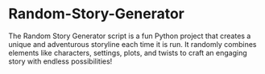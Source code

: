 # Random-Story-Generator
The Random Story Generator script is a fun Python project that creates a unique and adventurous storyline each time it is run. It randomly combines elements like characters, settings, plots, and twists to craft an engaging story with endless possibilities!

